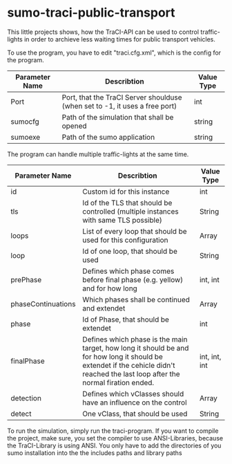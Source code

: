 # sumo-traci-public-transport
This little projects shows, how the TraCI-API can be used to control traffic-lights in order to archieve less waiting times for public transport vehicles.

To use the program, you have to edit "traci.cfg.xml", which is the config for the program.

| Parameter Name | Describtion                                                                 | Value Type |
|----------------|-----------------------------------------------------------------------------|------------|
| Port           | Port, that the TraCI Server shoulduse (when set to -1, it uses a free port) | int        |
| sumocfg        | Path of the simulation that shall be opened                                 | string     |
| sumoexe        | Path of the sumo application                                                | string     |

The program can handle multiple traffic-lights at the same time.

| Parameter Name     | Describtion                                                                                                                                                                       | Value Type    |
|--------------------|-----------------------------------------------------------------------------------------------------------------------------------------------------------------------------------|---------------|
| id                 | Custom id for this instance                                                                                                                                                       | int           |
| tls                | Id of the TLS that should be controlled (multiple instances with same TLS possible)                                                                                               | String        |
| loops              | List of every loop that should be used for this configuration                                                                                                                     | Array         |
| loop               | Id of one loop, that should be used                                                                                                                                               | String        |
| prePhase           | Defines which phase comes before final phase (e.g. yellow) and for how long                                                                                                       | int, int      |
| phaseContinuations | Which phases shall be continued and extendet                                                                                                                                      | Array         |
| phase              | Id of Phase, that should be extendet                                                                                                                                              | int           |
| finalPhase         | Defines which phase is the main target, how long it should be and for how long it should be extendet if the cehicle didn't reached the last loop after the normal firation ended. | int, int, int |
| detection          | Defines which vClasses should have an influence on the control                                                                                                                    | Array         |
| detect             | One vClass, that should be used                                                                                                                                                   | String        |

To run the simulation, simply run the traci-program.
If you want to compile the project, make sure, you set the compiler to use ANSI-Libraries, because the TraCI-Library is using ANSI. You only have to add the directories of you sumo installation into the the includes paths and library paths
